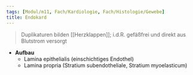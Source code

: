 ```yaml
---
tags: [Modul/m11, Fach/Kardiologie, Fach/Histologie/Gewebe]
title: Endokard
---
```

> Duplikaturen bilden [[Herzklappen]]; i.d.R. gefäßfrei und direkt aus Blutstrom versorgt
- **Aufbau**
	- Lamina epithelialis (einschichtiges Endothel)
	- Lamina propria (Stratium subendotheliale, Stratium myoelasticum)